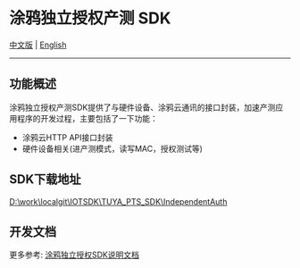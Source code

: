 # 涂鸦独立授权产测 SDK

[中文版](https://github.com/TuyaInc/TUYA_PTS_SDK/tree/master/IndependentAuth/README_zh.md) | [English](https://github.com/TuyaInc/TUYA_PTS_SDK/tree/master/IndependentAuth/README.md)

------

## 功能概述

涂鸦独立授权产测SDK提供了与硬件设备、涂鸦云通讯的接口封装，加速产测应用程序的开发过程，主要包括了一下功能： 

- 涂鸦云HTTP API接口封装
- 硬件设备相关(进产测模式，读写MAC，授权测试等)


## SDK下载地址

[D:\work\localgit\IOTSDK\TUYA_PTS_SDK\IndependentAuth](D:\work\localgit\IOTSDK\TUYA_PTS_SDK\IndependentAuth)

## 开发文档

更多参考: [涂鸦独立授权SDK说明文档](<https://developer.tuya.com/cn/docs/iot/smart-production/production-test-solution/presentations/tuya-zigbee-device-authorize-instruction?id=K9fz90h74w7wz>)

